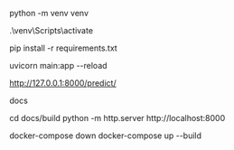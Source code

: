 python -m venv venv

.\venv\Scripts\activate

pip install -r requirements.txt

uvicorn main:app --reload

http://127.0.0.1:8000/predict/




docs

cd docs/build
python -m http.server
http://localhost:8000



docker-compose down
docker-compose up --build
